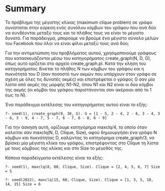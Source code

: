 # Summary

Το πρόβλημα της μέγιστης κλίκας (maximum clique problem) σε γράφο συνίσταται στην εύρεση ενός συνόλου κόμβων του γράφου που ανά δύο να συνδέονται μεταξύ τους και το πλήθος τους να είναι το μέγιστο δυνατό. Για παράδειγμα, μπορούμε να βρούμε ένα μέγιστο σύνολο μελών του Facebook που όλοι να είναι φίλοι μεταξύ τους ανά δύο;

Για την αντιμετώπιση του προβλήματος αυτού, χρησιμοποιούμε γράφους που κατασκευάζονται μέσω του κατηγορήματος create_graph(N, D, G), όπως αυτό ορίζεται στο αρχείο create_graph.pl. Κατά την κλήση του κατηγορήματος δίνεται το πλήθος N των κόμβων του γράφου και η πυκνότητά του D (σαν ποσοστό των ακμών που υπάρχουν στον γράφο σε σχέση με όλες τις δυνατές ακμές) και επιστρέφεται ο γράφος G σαν μία λίστα από ακμές της μορφής N1-N2, όπου N1 και N2 είναι οι δύο κόμβοι της ακμής (οι κόμβοι του γράφου
παριστάνονται σαν ακέραιοι από το 1 έως το N). 

Ένα παράδειγμα εκτέλεσης του κατηγορήματος αυτού είναι το εξής:

`?- seed(1), create_graph(9, 30, G).
G = [1 - 5, 2 - 4, 2 - 6, 3 - 4, 3 - 6, 3 - 9, 4 - 7, 5 - 7, 6 - 7, 6 - 8, 6 - 9]`

Για την άσκηση αυτή, ορίζουμε κατηγόρημα maxclq/4, το οποίο όταν καλείται σαν maxclq(N, D, Clique, Size), αφού δημιουργήσει ένα γράφο N κόμβων και πυκνότητας D, καλώντας το κατηγόρημα create_graph/3, να βρίσκει μία μέγιστη κλίκα του γράφου, επιστρέφοντας στο Clique τη λίστα με τους κόμβους της κλίκας και στο Size το μέγεθός της. 

Κάποια παραδείγματα εκτέλεσης είναι τα εξής:

`?- seed(1), maxclq(8, 80, Clique, Size).
Clique = [2, 4, 5, 6, 7]
Size = 5`

`?- seed(2022), maxclq(15, 60, Clique, Size).
Clique = [1, 3, 5, 10, 14, 15]
Size = 6`
